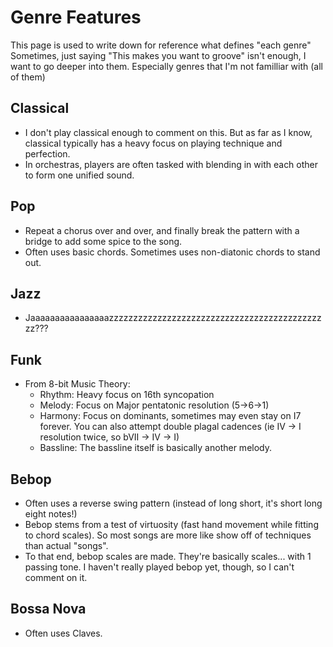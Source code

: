 # Genre Features
This page is used to write down for reference what defines "each genre"
Sometimes, just saying "This makes you want to groove" isn't enough, I want to go deeper into them. Especially genres that I'm not familliar with (all of them)

## Classical
- I don't play classical enough to comment on this. But as far as I know, classical typically has a heavy focus on playing technique and perfection.
- In orchestras, players are often tasked with blending in with each other to form one unified sound. 

## Pop
- Repeat a chorus over and over, and finally break the pattern with a bridge to add some spice to the song.
- Often uses basic chords. Sometimes uses non-diatonic chords to stand out.

## Jazz
- Jaaaaaaaaaaaaaaaazzzzzzzzzzzzzzzzzzzzzzzzzzzzzzzzzzzzzzzzzzzzzz???

## Funk
- From 8-bit Music Theory: 
    - Rhythm: Heavy focus on 16th syncopation
    - Melody: Focus on Major pentatonic resolution (5->6->1)
    - Harmony: Focus on dominants, sometimes may even stay on I7 forever. You can also attempt double plagal cadences (ie IV -> I resolution twice, so bVII -> IV -> I)
    - Bassline: The bassline itself is basically another melody.

## Bebop
- Often uses a reverse swing pattern (instead of long short, it's short long eight notes!)
- Bebop stems from a test of virtuosity (fast hand movement while fitting to chord scales). So most songs are more like show off of techniques than actual "songs".
- To that end, bebop scales are made. They're basically scales... with 1 passing tone. I haven't really played bebop yet, though, so I can't comment on it.

## Bossa Nova
- Often uses Claves.
